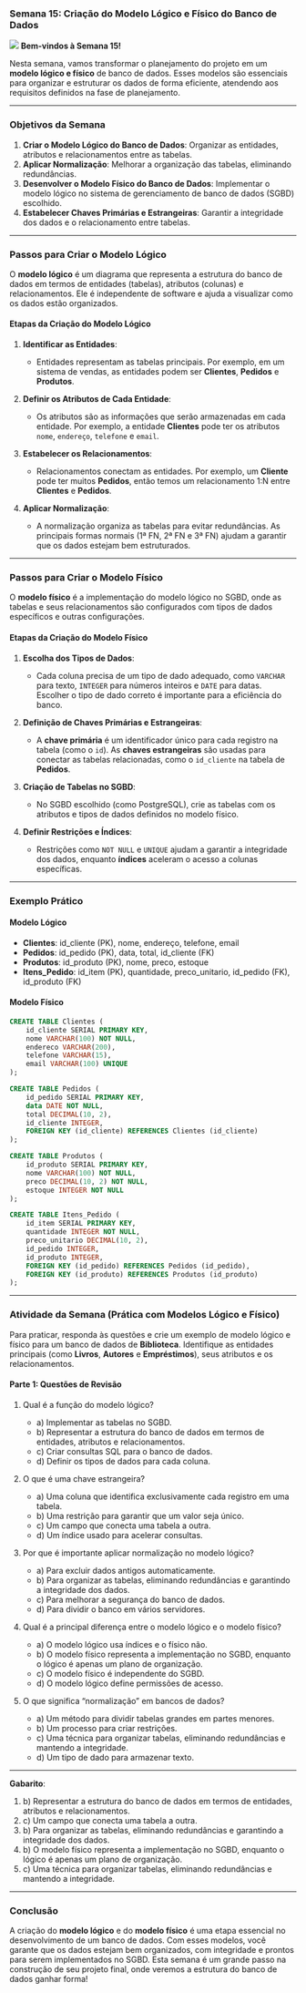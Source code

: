 ### Semana 15: Criação do Modelo Lógico e Físico do Banco de Dados
![](./assets/s15.jpeg)
**Bem-vindos à Semana 15!**

Nesta semana, vamos transformar o planejamento do projeto em um **modelo lógico e físico** de banco de dados. Esses modelos são essenciais para organizar e estruturar os dados de forma eficiente, atendendo aos requisitos definidos na fase de planejamento.

---

### Objetivos da Semana

1. **Criar o Modelo Lógico do Banco de Dados**: Organizar as entidades, atributos e relacionamentos entre as tabelas.
2. **Aplicar Normalização**: Melhorar a organização das tabelas, eliminando redundâncias.
3. **Desenvolver o Modelo Físico do Banco de Dados**: Implementar o modelo lógico no sistema de gerenciamento de banco de dados (SGBD) escolhido.
4. **Estabelecer Chaves Primárias e Estrangeiras**: Garantir a integridade dos dados e o relacionamento entre tabelas.

---

### Passos para Criar o Modelo Lógico

O **modelo lógico** é um diagrama que representa a estrutura do banco de dados em termos de entidades (tabelas), atributos (colunas) e relacionamentos. Ele é independente de software e ajuda a visualizar como os dados estão organizados.

#### Etapas da Criação do Modelo Lógico

1. **Identificar as Entidades**:
   - Entidades representam as tabelas principais. Por exemplo, em um sistema de vendas, as entidades podem ser **Clientes**, **Pedidos** e **Produtos**.

2. **Definir os Atributos de Cada Entidade**:
   - Os atributos são as informações que serão armazenadas em cada entidade. Por exemplo, a entidade **Clientes** pode ter os atributos `nome`, `endereço`, `telefone` e `email`.

3. **Estabelecer os Relacionamentos**:
   - Relacionamentos conectam as entidades. Por exemplo, um **Cliente** pode ter muitos **Pedidos**, então temos um relacionamento 1:N entre **Clientes** e **Pedidos**.

4. **Aplicar Normalização**:
   - A normalização organiza as tabelas para evitar redundâncias. As principais formas normais (1ª FN, 2ª FN e 3ª FN) ajudam a garantir que os dados estejam bem estruturados.

---

### Passos para Criar o Modelo Físico

O **modelo físico** é a implementação do modelo lógico no SGBD, onde as tabelas e seus relacionamentos são configurados com tipos de dados específicos e outras configurações.

#### Etapas da Criação do Modelo Físico

1. **Escolha dos Tipos de Dados**:
   - Cada coluna precisa de um tipo de dado adequado, como `VARCHAR` para texto, `INTEGER` para números inteiros e `DATE` para datas. Escolher o tipo de dado correto é importante para a eficiência do banco.

2. **Definição de Chaves Primárias e Estrangeiras**:
   - A **chave primária** é um identificador único para cada registro na tabela (como o `id`). As **chaves estrangeiras** são usadas para conectar as tabelas relacionadas, como o `id_cliente` na tabela de **Pedidos**.

3. **Criação de Tabelas no SGBD**:
   - No SGBD escolhido (como PostgreSQL), crie as tabelas com os atributos e tipos de dados definidos no modelo físico.

4. **Definir Restrições e Índices**:
   - Restrições como `NOT NULL` e `UNIQUE` ajudam a garantir a integridade dos dados, enquanto **índices** aceleram o acesso a colunas específicas.

---

### Exemplo Prático

#### Modelo Lógico

- **Clientes**: id_cliente (PK), nome, endereço, telefone, email
- **Pedidos**: id_pedido (PK), data, total, id_cliente (FK)
- **Produtos**: id_produto (PK), nome, preco, estoque
- **Itens_Pedido**: id_item (PK), quantidade, preco_unitario, id_pedido (FK), id_produto (FK)

#### Modelo Físico

```sql
CREATE TABLE Clientes (
    id_cliente SERIAL PRIMARY KEY,
    nome VARCHAR(100) NOT NULL,
    endereco VARCHAR(200),
    telefone VARCHAR(15),
    email VARCHAR(100) UNIQUE
);

CREATE TABLE Pedidos (
    id_pedido SERIAL PRIMARY KEY,
    data DATE NOT NULL,
    total DECIMAL(10, 2),
    id_cliente INTEGER,
    FOREIGN KEY (id_cliente) REFERENCES Clientes (id_cliente)
);

CREATE TABLE Produtos (
    id_produto SERIAL PRIMARY KEY,
    nome VARCHAR(100) NOT NULL,
    preco DECIMAL(10, 2) NOT NULL,
    estoque INTEGER NOT NULL
);

CREATE TABLE Itens_Pedido (
    id_item SERIAL PRIMARY KEY,
    quantidade INTEGER NOT NULL,
    preco_unitario DECIMAL(10, 2),
    id_pedido INTEGER,
    id_produto INTEGER,
    FOREIGN KEY (id_pedido) REFERENCES Pedidos (id_pedido),
    FOREIGN KEY (id_produto) REFERENCES Produtos (id_produto)
);
```

---

### Atividade da Semana (Prática com Modelos Lógico e Físico)

Para praticar, responda às questões e crie um exemplo de modelo lógico e físico para um banco de dados de **Biblioteca**. Identifique as entidades principais (como **Livros**, **Autores** e **Empréstimos**), seus atributos e os relacionamentos.

#### Parte 1: Questões de Revisão

1. Qual é a função do modelo lógico?
   - a) Implementar as tabelas no SGBD.
   - b) Representar a estrutura do banco de dados em termos de entidades, atributos e relacionamentos.
   - c) Criar consultas SQL para o banco de dados.
   - d) Definir os tipos de dados para cada coluna.

2. O que é uma chave estrangeira?
   - a) Uma coluna que identifica exclusivamente cada registro em uma tabela.
   - b) Uma restrição para garantir que um valor seja único.
   - c) Um campo que conecta uma tabela a outra.
   - d) Um índice usado para acelerar consultas.

3. Por que é importante aplicar normalização no modelo lógico?
   - a) Para excluir dados antigos automaticamente.
   - b) Para organizar as tabelas, eliminando redundâncias e garantindo a integridade dos dados.
   - c) Para melhorar a segurança do banco de dados.
   - d) Para dividir o banco em vários servidores.

4. Qual é a principal diferença entre o modelo lógico e o modelo físico?
   - a) O modelo lógico usa índices e o físico não.
   - b) O modelo físico representa a implementação no SGBD, enquanto o lógico é apenas um plano de organização.
   - c) O modelo físico é independente do SGBD.
   - d) O modelo lógico define permissões de acesso.

5. O que significa “normalização” em bancos de dados?
   - a) Um método para dividir tabelas grandes em partes menores.
   - b) Um processo para criar restrições.
   - c) Uma técnica para organizar tabelas, eliminando redundâncias e mantendo a integridade.
   - d) Um tipo de dado para armazenar texto.

---

**Gabarito**:
1. b) Representar a estrutura do banco de dados em termos de entidades, atributos e relacionamentos.
2. c) Um campo que conecta uma tabela a outra.
3. b) Para organizar as tabelas, eliminando redundâncias e garantindo a integridade dos dados.
4. b) O modelo físico representa a implementação no SGBD, enquanto o lógico é apenas um plano de organização.
5. c) Uma técnica para organizar tabelas, eliminando redundâncias e mantendo a integridade.

---

### Conclusão

A criação do **modelo lógico** e do **modelo físico** é uma etapa essencial no desenvolvimento de um banco de dados. Com esses modelos, você garante que os dados estejam bem organizados, com integridade e prontos para serem implementados no SGBD. Esta semana é um grande passo na construção de seu projeto final, onde veremos a estrutura do banco de dados ganhar forma!